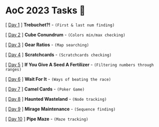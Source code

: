 # AoC 2023 Tasks 🎄

[ [Day 1](https://adventofcode.com/2023/day/1) ] **Trebuchet?!** - `(First & last num finding)`

[ [Day 2](https://adventofcode.com/2023/day/2) ] **Cube Conundrum** - `(Colors min/max checking)`

[ [Day 3](https://adventofcode.com/2023/day/3) ] **Gear Ratios** - `(Map searching)`

[ [Day 4](https://adventofcode.com/2023/day/4) ] **Scratchcards** - `(Scratchcards checking)`

[ [Day 5](https://adventofcode.com/2023/day/5) ] **If You Give A Seed A Fertilizer** - `(Filtering numbers through ranges)`

[ [Day 6](https://adventofcode.com/2023/day/6) ] **Wait For It** - `(Ways of beating the race)`

[ [Day 7](https://adventofcode.com/2023/day/7) ] **Camel Cards** - `(Poker Game)` 

[ [Day 8](https://adventofcode.com/2023/day/8) ] **Haunted Wasteland** - `(Node tracking)`

[ [Day 9](https://adventofcode.com/2023/day/9) ] **Mirage Maintenance** - `(Sequence finding)`

[ [Day 10](https://adventofcode.com/2023/day/10) ] **Pipe Maze** - `(Maze tracking)`
